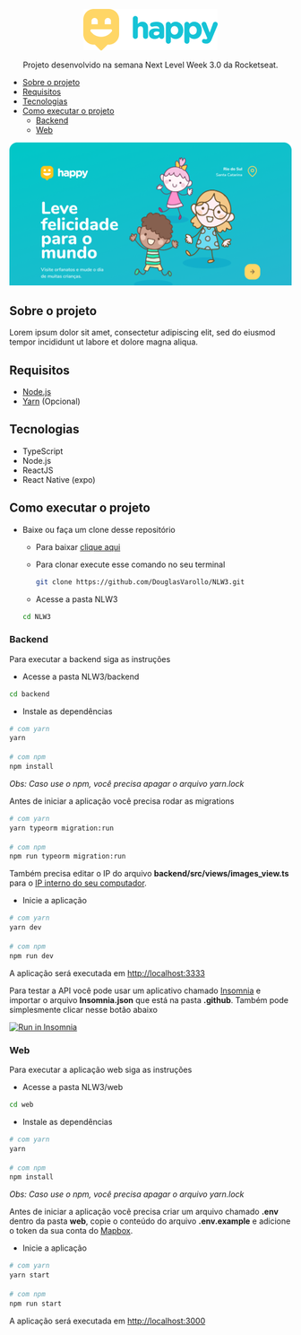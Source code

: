<p align="center"><img src="./.github/logo.png" /></p>

<p align="center">Projeto desenvolvido na semana Next Level Week 3.0 da Rocketseat.</p>

- [Sobre o projeto](#Sobre-o-projeto)
- [Requisitos](#Requisitos)
- [Tecnologias](#Tecnologias)
- [Como executar o projeto](#Como-executar-o-projeto)
  - [Backend](#Backend)
  - [Web](#Web)

<p align="center"><img src="./.github/capa.png" /></p>

## Sobre o projeto

Lorem ipsum dolor sit amet, consectetur adipiscing elit, sed do eiusmod tempor incididunt ut labore et dolore magna aliqua.

## Requisitos

- [Node.js](https://nodejs.org/en/)
- [Yarn](https://classic.yarnpkg.com/lang/en/) (Opcional)

## Tecnologias

- TypeScript
- Node.js
- ReactJS
- React Native (expo)

## Como executar o projeto

- Baixe ou faça um clone desse repositório

  - Para baixar [clique aqui](https://github.com/DouglasVarollo/NLW3/archive/main.zip)
  - Para clonar execute esse comando no seu terminal

    ```bash
    git clone https://github.com/DouglasVarollo/NLW3.git
    ```

  - Acesse a pasta NLW3

  ```bash
  cd NLW3
  ```

### Backend

Para executar a backend siga as instruções

- Acesse a pasta NLW3/backend

```bash
cd backend
```

- Instale as dependências

```bash
# com yarn
yarn

# com npm
npm install
```

_Obs: Caso use o npm, você precisa apagar o arquivo yarn.lock_

Antes de iniciar a aplicação você precisa rodar as migrations

```bash
# com yarn
yarn typeorm migration:run

# com npm
npm run typeorm migration:run
```

Também precisa editar o IP do arquivo **backend/src/views/images_view.ts** para o [IP interno do seu computador](https://tecnoblog.net/309657/como-descobrir-qual-e-o-meu-ip/).

- Inicie a aplicação

```bash
# com yarn
yarn dev

# com npm
npm run dev
```

A aplicação será executada em [http://localhost:3333](http://localhost:3333)

Para testar a API você pode usar um aplicativo chamado [Insomnia](https://insomnia.rest/) e importar o arquivo **Insomnia.json** que está na pasta **.github**. Também pode simplesmente clicar nesse botão abaixo

<a href="https://insomnia.rest/run/?label=NLW%20%233&uri=https%3A%2F%2Fraw.githubusercontent.com%2FDouglasVarollo%2FNLW3%2Fmain%2F.github%2FInsomnia.json" target="_blank"><img src="https://insomnia.rest/images/run.svg" alt="Run in Insomnia"></a>

### Web

Para executar a aplicação web siga as instruções

- Acesse a pasta NLW3/web

```bash
cd web
```

- Instale as dependências

```bash
# com yarn
yarn

# com npm
npm install
```

_Obs: Caso use o npm, você precisa apagar o arquivo yarn.lock_

Antes de iniciar a aplicação você precisa criar um arquivo chamado **.env** dentro da pasta **web**, copie o conteúdo do arquivo **.env.example** e adicione o token da sua conta do [Mapbox](https://docs.mapbox.com/help/glossary/access-token).

- Inicie a aplicação

```bash
# com yarn
yarn start

# com npm
npm run start
```

A aplicação será executada em [http://localhost:3000](http://localhost:3000)

